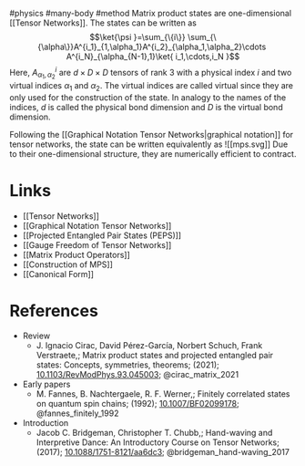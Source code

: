 #physics #many-body #method
Matrix product states are one-dimensional [[Tensor Networks]]. The states can be written as
$$\ket{\psi }=\sum_{\{i\}} \sum_{\{\alpha\}}A^{i_1}_{1,\alpha_1}A^{i_2}_{\alpha_1,\alpha_2}\cdots  A^{i_N}_{\alpha_{N-1},1}\ket{ i_1,\cdots,i_N }$$
Here, $A^i_{\alpha_1,\alpha_2}$ are $d\times D\times D$ tensors of rank 3 with a physical index $i$ and two virtual indices $\alpha_1$ and $\alpha_2$. The virtual indices are called virtual since they are only used for the construction of the state.
In analogy to the names of the indices, $d$ is called the physical bond dimension and $D$ is the virtual bond dimension.

Following the [[Graphical Notation Tensor Networks|graphical notation]] for tensor networks, the state can be written equivalently as
![[mps.svg]]
Due to their one-dimensional structure, they are numerically efficient to contract.

# Links
- [[Tensor Networks]]
- [[Graphical Notation Tensor Networks]]
- [[Projected Entangled Pair States (PEPS)]]
- [[Gauge Freedom of Tensor Networks]]
- [[Matrix Product Operators]]
- [[Construction of MPS]]
- [[Canonical Form]]
# References
- Review
	- J. Ignacio Cirac, David Pérez-García, Norbert Schuch, Frank Verstraete,; Matrix product states and projected entangled pair states: Concepts, symmetries, theorems; (2021); [10.1103/RevModPhys.93.045003](https://www.doi.org/10.1103/RevModPhys.93.045003);  @cirac_matrix_2021 
- Early papers
	- M. Fannes, B. Nachtergaele, R. F. Werner,; Finitely correlated states on quantum spin chains; (1992); [10.1007/BF02099178](https://www.doi.org/10.1007/BF02099178);  @fannes_finitely_1992 
- Introduction
	- Jacob C. Bridgeman, Christopher T. Chubb,; Hand-waving and Interpretive Dance: An Introductory Course on Tensor Networks; (2017); [10.1088/1751-8121/aa6dc3](https://www.doi.org/10.1088/1751-8121/aa6dc3);  @bridgeman_hand-waving_2017 
